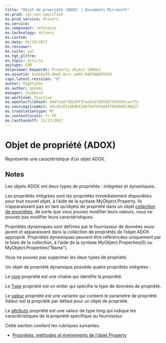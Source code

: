 ```yaml
---
title: "Objet de propriété (ADOX) | Documents Microsoft"
ms.prod: sql-non-specified
ms.prod_service: drivers
ms.service: 
ms.component: reference
ms.technology: drivers
ms.custom: 
ms.date: 01/19/2017
ms.reviewer: 
ms.suite: sql
ms.tgt_pltfrm: 
ms.topic: article
apitype: COM
helpviewer_keywords: Property object [ADOX]
ms.assetid: 6a56def6-dbe6-4ccc-a491-8d076889f019
caps.latest.revision: "6"
author: MightyPen
ms.author: genemi
manager: jhubbard
ms.workload: Inactive
ms.openlocfilehash: 444fcb873db39f37aed1d7385027395d54cacffa
ms.sourcegitcommit: 44cd5c651488b5296fb679f6d43f50d068339a27
ms.translationtype: MT
ms.contentlocale: fr-FR
ms.lasthandoff: 11/17/2017
---
```

# <a name="property-object-adox"></a>Objet de propriété (ADOX)
Représente une caractéristique d’un objet ADOX.  
  
## <a name="remarks"></a>Notes  
 Les objets ADOX ont deux types de propriétés : intégrées et dynamiques.  
  
 Les propriétés intégrées sont les propriétés immédiatement disponibles pour tout nouvel objet, à l’aide de la syntaxe MyObject.Property. Ils n’apparaissent pas en tant qu’objets de propriété dans un objet [collection de propriétés](../../../ado/reference/ado-api/properties-collection-ado.md), de sorte que vous pouvez modifier leurs valeurs, vous ne pouvez pas modifier leurs caractéristiques.  
  
 Propriétés dynamiques sont définies par le fournisseur de données sous-jacent et apparaissent dans la collection de propriétés de l’objet ADOX approprié.  Propriétés dynamiques peuvent être référencées uniquement par le biais de la collection, à l’aide de la syntaxe MyObject.Properties(0) ou MyObject.Properties("Name").  
  
 Vous ne pouvez pas supprimer les deux types de propriété.  
  
 Un objet de propriété dynamique possède quatre propriétés intégrées :  
  
 Le [nom](../../../ado/reference/ado-api/name-property-ado.md) propriété est une chaîne qui identifie la propriété.  
  
 Le [Type](../../../ado/reference/ado-api/type-property-ado.md) propriété est un entier qui spécifie le type de données de propriété.  
  
 Le [valeur](../../../ado/reference/ado-api/value-property-ado.md) propriété est une variante qui contient le paramètre de propriété. Valeur est la propriété par défaut pour un objet de propriété.  
  
 Le [attributs](../../../ado/reference/ado-api/attributes-property-ado.md) propriété est une valeur de type long qui indique les caractéristiques de la propriété spécifique au fournisseur.  
  
 Cette section contient les rubriques suivantes.  
  
-   [Propriétés, méthodes et événements de l’objet Property](../../../ado/reference/adox-api/adox-property-object-properties-methods-and-events.md)
